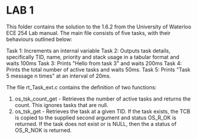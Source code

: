 # LAB 1

This folder contains the solution to the 1.6.2 from the University of Waterloo ECE 254 Lab manual. The main file consists of five tasks, with their behaviours outlined below:

Task 1: Increments an internal variable
Task 2: Outputs task details, specifically TID, name, priority and stack usage in a tabular format and waits 100ms
Task 3: Prints "Hello from task 3" and waits 200ms
Task 4: Prints the total number of active tasks and waits 50ms.
Task 5: Prints "Task 5 message n times" at an interval of 20ms.

The file rt_Task_ext.c contains the definition of two functions:
1. os_tsk_count_get - Retrieves the number of active tasks and returns the count. This ignores tasks that are null.
2. os_tsk_get - Retrieves the task at a given TID. If the task exists, the TCB is copied to the supplied second argument and status OS_R_OK is returned. If the task does not exist or is NULL, then the a status of OS_R_NOK is returned.
